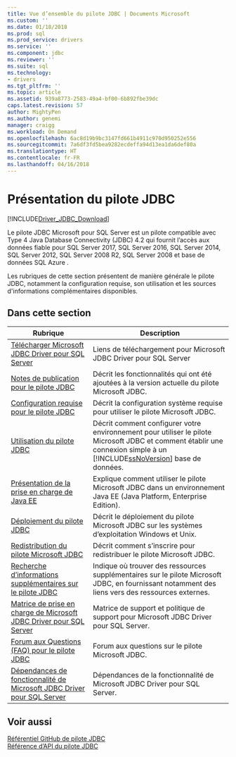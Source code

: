 ```yaml
---
title: Vue d’ensemble du pilote JDBC | Documents Microsoft
ms.custom: ''
ms.date: 01/18/2018
ms.prod: sql
ms.prod_service: drivers
ms.service: ''
ms.component: jdbc
ms.reviewer: ''
ms.suite: sql
ms.technology:
- drivers
ms.tgt_pltfrm: ''
ms.topic: article
ms.assetid: 939a8773-2583-49a4-bf00-6b892fbe39dc
caps.latest.revision: 57
author: MightyPen
ms.author: genemi
manager: craigg
ms.workload: On Demand
ms.openlocfilehash: 6ac8d19b9bc3147fd661b4911c970d950252e556
ms.sourcegitcommit: 7a6df3fd5bea9282ecdeffa94d13ea1da6def80a
ms.translationtype: HT
ms.contentlocale: fr-FR
ms.lasthandoff: 04/16/2018
---
```

# <a name="overview-of-the-jdbc-driver"></a>Présentation du pilote JDBC
[!INCLUDE[Driver_JDBC_Download](../../includes/driver_jdbc_download.md)]

  Le pilote JDBC Microsoft pour SQL Server est un pilote compatible avec Type 4 Java Database Connectivity (JDBC) 4.2 qui fournit l’accès aux données fiable pour SQL Server 2017, SQL Server 2016, SQL Server 2014, SQL Server 2012, SQL Server 2008 R2, SQL Server 2008 et base de données SQL Azure .  
  
 Les rubriques de cette section présentent de manière générale le pilote JDBC, notamment la configuration requise, son utilisation et les sources d'informations complémentaires disponibles.  
  
## <a name="in-this-section"></a>Dans cette section  
  
|Rubrique| Description|  
|-----------|-----------------|  
|[Télécharger Microsoft JDBC Driver pour SQL Server](../../connect/jdbc/download-microsoft-jdbc-driver-for-sql-server.md)|Liens de téléchargement pour Microsoft JDBC Driver pour SQL Server|  
|[Notes de publication pour le pilote JDBC](../../connect/jdbc/release-notes-for-the-jdbc-driver.md)|Décrit les fonctionnalités qui ont été ajoutées à la version actuelle du pilote Microsoft JDBC.|  
|[Configuration requise pour le pilote JDBC](../../connect/jdbc/system-requirements-for-the-jdbc-driver.md)|Décrit la configuration système requise pour utiliser le pilote Microsoft JDBC.|  
|[Utilisation du pilote JDBC](../../connect/jdbc/using-the-jdbc-driver.md)|Décrit comment configurer votre environnement pour utiliser le pilote Microsoft JDBC et comment établir une connexion simple à un [!INCLUDE[ssNoVersion](../../includes/ssnoversion_md.md)] base de données.|  
|[Présentation de la prise en charge de Java EE](../../connect/jdbc/understanding-java-ee-support.md)|Explique comment utiliser le pilote Microsoft JDBC dans un environnement Java EE (Java Platform, Enterprise Edition).|  
|[Déploiement du pilote JDBC](../../connect/jdbc/deploying-the-jdbc-driver.md)|Décrit le déploiement du pilote Microsoft JDBC sur les systèmes d’exploitation Windows et Unix.|  
|[Redistribution du pilote Microsoft JDBC](../../connect/jdbc/redistributing-the-microsoft-jdbc-driver.md)|Décrit comment s’inscrire pour redistribuer le pilote Microsoft JDBC.|  
|[Recherche d’informations supplémentaires sur le pilote JDBC](../../connect/jdbc/finding-additional-jdbc-driver-information.md)|Indique où trouver des ressources supplémentaires sur le pilote Microsoft JDBC, en fournissant notamment des liens vers des ressources externes.|  
|[Matrice de prise en charge de Microsoft JDBC Driver pour SQL Server](../../connect/jdbc/microsoft-jdbc-driver-for-sql-server-support-matrix.md)|Matrice de support et politique de support pour Microsoft JDBC Driver pour SQL Server.|  
|[Forum aux Questions &#40;FAQ&#41; pour le pilote JDBC](../../connect/jdbc/frequently-asked-questions-faq-for-jdbc-driver.md)|Forum aux questions sur le pilote Microsoft JDBC.|  
|[Dépendances de fonctionnalité de Microsoft JDBC Driver pour SQL Server](../../connect/jdbc/feature-dependencies-of-microsoft-jdbc-driver-for-sql-server.md)|Dépendances de la fonctionnalité de Microsoft JDBC Driver pour SQL Server.|

## <a name="see-also"></a>Voir aussi  
 [Référentiel GitHub de pilote JDBC](https://github.com/microsoft/mssql-jdbc)  
 [Référence d’API du pilote JDBC](../../connect/jdbc/reference/jdbc-driver-api-reference.md)  
  
  
